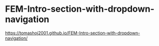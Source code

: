 # FEM-Intro-section-with-dropdown-navigation

https://tomashoj2001.github.io/FEM-Intro-section-with-dropdown-navigation/
